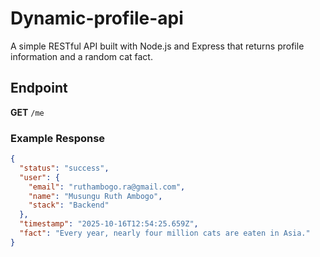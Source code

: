 # Dynamic-profile-api

A simple RESTful API built with Node.js and Express that returns profile information and a random cat fact.

## Endpoint
**GET** `/me`

### Example Response
```json
{
  "status": "success",
  "user": {
    "email": "ruthambogo.ra@gmail.com",
    "name": "Musungu Ruth Ambogo",
    "stack": "Backend"
  },
  "timestamp": "2025-10-16T12:54:25.659Z",
  "fact": "Every year, nearly four million cats are eaten in Asia."
}
